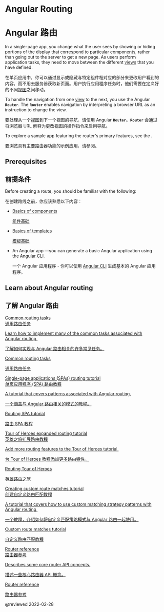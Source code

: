 # Angular Routing

# Angular 路由

In a single-page app, you change what the user sees by showing or hiding portions of the display that correspond to particular components, rather than going out to the server to get a new page.
As users perform application tasks, they need to move between the different [views](guide/glossary#view "Definition of view") that you have defined.

在单页应用中，你可以通过显示或隐藏与特定组件相对应的部分来更改用户看到的内容，而不用去服务器获取新页面。用户执行应用程序任务时，他们需要在定义好的不同[视图](guide/glossary#view "视图的定义")之间移动。

To handle the navigation from one [view](guide/glossary#view) to the next, you use the Angular **`Router`**.
The **`Router`** enables navigation by interpreting a browser URL as an instruction to change the view.

要处理从一个[视图](guide/glossary#view)到下一个视图的导航，请使用 Angular **`Router`**。**`Router`** 会通过将浏览器 URL 解释为更改视图的操作指令来启用导航。

To explore a sample app featuring the router's primary features, see the <live-example name="router"></live-example>.

要浏览具有主要路由器功能的示例应用，请参阅<live-example stackblitz="router"></live-example>。

## Prerequisites

## 前提条件

Before creating a route, you should be familiar with the following:

在创建路线之前，你应该熟悉以下内容：

* [Basics of components](guide/architecture-components)

  [组件基础](guide/architecture-components)

* [Basics of templates](guide/glossary#template)

  [模板基础](guide/glossary#template)

* An Angular app —you can generate a basic Angular application using the [Angular CLI](cli).

  一个 Angular 应用程序 - 你可以使用 [Angular CLI](cli) 生成基本的 Angular 应用程序。

## Learn about Angular routing

## 了解 Angular 路由

<div class="card-container">
  <a href="guide/router" class="docs-card" title="Common routing tasks">
    <section>Common routing tasks</section>
    <section>通用路由任务</section>
    <p>Learn how to implement many of the common tasks associated with Angular routing.</p>
    <p>了解如何实现与 Angular 路由相关的许多常见任务。</p>
    <p class="card-footer">Common routing tasks</p>
    <p class="card-footer">通用路由任务</p>
  </a>
  <a href="guide/router-tutorial" class="docs-card" title="Routing SPA tutorial">
    <section>Single-page applications (SPAs) routing tutorial</section>
    <section>单页应用程序 (SPA) 路由教程</section>
    <p>A tutorial that covers patterns associated with Angular routing.</p>
    <p>一个涵盖与 Angular 路由相关的模式的教程。</p>
    <p class="card-footer">Routing SPA tutorial</p>
    <p class="card-footer">路由 SPA 教程</p>
  </a>
  <a href="guide/router-tutorial-toh" class="docs-card" title="Routing Tour of Heroes">
    <section>Tour of Heroes expanded routing tutorial</section>
    <section>英雄之旅扩展路由教程</section>
    <p>Add more routing features to the Tour of Heroes tutorial.</p>
    <p>为 Tour of Heroes 教程添加更多路由特性。</p>
    <p class="card-footer">Routing Tour of Heroes</p>
    <p class="card-footer">英雄路由之旅</p>
  </a>
  <a href="guide/routing-with-urlmatcher" class="docs-card" title="Creating custom route matches tutorial">
    <section>Creating custom route matches tutorial</section>
    <section>创建自定义路由匹配教程</section>
    <p>A tutorial that covers how to use custom matching strategy patterns with Angular routing.</p>
    <p>一个教程，介绍如何将自定义匹配策略模式与 Angular 路由一起使用。</p>
    <p class="card-footer">Custom route matches tutorial</p>
    <p class="card-footer">自定义路由匹配教程</p>
  </a>
  <a href="guide/router-reference" class="docs-card" title="Router reference">
    <section>Router reference</section>
    <section>路由器参考</section>
    <p>Describes some core router API concepts.</p>
    <p>描述一些核心路由器 API 概念。</p>
    <p class="card-footer">Router reference</p>
    <p class="card-footer">路由器参考</p>
  </a>
</div>

<!-- links -->

<!-- external links -->

<!-- end links -->

@reviewed 2022-02-28